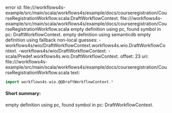 error id: file://<WORKSPACE>/workflows4s-example/src/main/scala/workflows4s/example/docs/courseregistration/CourseRegistrationWorkflow.scala:DraftWorkflowContext.
file://<WORKSPACE>/workflows4s-example/src/main/scala/workflows4s/example/docs/courseregistration/CourseRegistrationWorkflow.scala
empty definition using pc, found symbol in pc: DraftWorkflowContext.
empty definition using semanticdb
empty definition using fallback
non-local guesses:
	 -workflows4s/wio/DraftWorkflowContext.workflows4s.wio.DraftWorkflowContext.
	 -workflows4s/wio/DraftWorkflowContext.
	 -scala/Predef.workflows4s.wio.DraftWorkflowContext.
offset: 23
uri: file://<WORKSPACE>/workflows4s-example/src/main/scala/workflows4s/example/docs/courseregistration/CourseRegistrationWorkflow.scala
text:
```scala
import workflows4s.wio.@@DraftWorkflowContext.*
```


#### Short summary: 

empty definition using pc, found symbol in pc: DraftWorkflowContext.